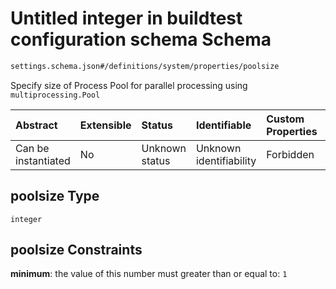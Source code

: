 # Untitled integer in buildtest configuration schema Schema

```txt
settings.schema.json#/definitions/system/properties/poolsize
```

Specify size of Process Pool for parallel processing using `multiprocessing.Pool`

| Abstract            | Extensible | Status         | Identifiable            | Custom Properties | Additional Properties | Access Restrictions | Defined In                                                                   |
| :------------------ | :--------- | :------------- | :---------------------- | :---------------- | :-------------------- | :------------------ | :--------------------------------------------------------------------------- |
| Can be instantiated | No         | Unknown status | Unknown identifiability | Forbidden         | Allowed               | none                | [settings.schema.json\*](../out/settings.schema.json "open original schema") |

## poolsize Type

`integer`

## poolsize Constraints

**minimum**: the value of this number must greater than or equal to: `1`

